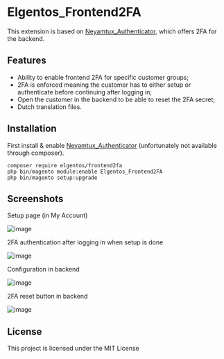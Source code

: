 # Elgentos_Frontend2FA

This extension is based on [Neyamtux_Authenticator](https://github.com/juashyam/2-Factor-Authentication/), which offers 2FA for the backend.

## Features
- Ability to enable frontend 2FA for specific customer groups;
- 2FA is enforced meaning the customer has to either setup or authenticate before continuing after logging in;
- Open the customer in the backend to be able to reset the 2FA secret;
- Dutch translation files.

## Installation

First install & enable [Neyamtux_Authenticator](https://github.com/juashyam/2-Factor-Authentication/) (unfortunately not available through composer).

```
composer require elgentos/frontend2fa
php bin/magento module:enable Elgentos_Frontend2FA
php bin/magento setup:upgrade
```

## Screenshots

Setup page (in My Account)

![image](https://user-images.githubusercontent.com/431360/53883116-69cdd280-4018-11e9-89a2-c1a471c51d64.png)

2FA authentication after logging in when setup is done

![image](https://user-images.githubusercontent.com/431360/53883181-98e44400-4018-11e9-8bc0-d98676e3527a.png)

Configuration in backend

![image](https://user-images.githubusercontent.com/431360/53885104-3b9ec180-401d-11e9-98bc-ec1a2df3fa6c.png)

2FA reset button in backend

![image](https://user-images.githubusercontent.com/431360/53883268-ce892d00-4018-11e9-84f6-aa1c0fc2e34a.png)

## License

This project is licensed under the MIT License


